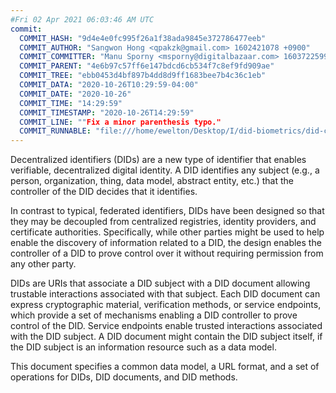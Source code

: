 ```yaml
---
#Fri 02 Apr 2021 06:03:46 AM UTC
commit:
  COMMIT_HASH: "9d4e4e0fc995f26a1f38ada9845e372786477eeb"
  COMMIT_AUTHOR: "Sangwon Hong <qpakzk@gmail.com> 1602421078 +0900"
  COMMIT_COMMITTER: "Manu Sporny <msporny@digitalbazaar.com> 1603722599 -0400"
  COMMIT_PARENT: "4e6b97c57ff6e147bdcd6cb534f7c8ef9fd909ae"
  COMMIT_TREE: "ebb0453d4bf897b4dd8d9ff1683bee7b4c36c1eb"
  COMMIT_DATA: "2020-10-26T10:29:59-04:00"
  COMMIT_DATE: "2020-10-26"
  COMMIT_TIME: "14:29:59"
  COMMIT_TIMESTAMP: "2020-10-26T14:29:59"
  COMMIT_LINE: ""Fix a minor parenthesis typo."
  COMMIT_RUNNABLE: "file:///home/ewelton/Desktop/I/did-biometrics/did-core-dataset/analysis/gitinfo/9d4e4e0fc995f26a1f38ada9845e372786477eeb/snapshot/index.html"
---
```


<section id="abstract">
<p>
<a>Decentralized identifiers</a> (DIDs) are a new type of identifier that
enables verifiable, decentralized digital identity. A <a>DID</a> identifies any
subject (e.g., a person, organization, thing, data model, abstract entity, etc.)
that the controller of the <a>DID</a> decides that it identifies.

In contrast to typical, federated identifiers, DIDs have been designed
so that they may be decoupled from centralized registries, identity providers,
and certificate authorities. Specifically, while other parties might be used
to help enable the discovery of information related to a <a>DID</a>,
the design enables the controller of a <a>DID</a> to prove control over it
without requiring permission from any other party.

<a>DID</a>s are URIs that associate a <a>DID subject</a> with a <a>DID
document</a> allowing trustable interactions associated with that subject.
Each <a>DID document</a> can express cryptographic material, verification
methods, or <a>service endpoints</a>, which provide a set of mechanisms
enabling a <a>DID controller</a> to prove control of the <a>DID</a>.
<a>Service endpoints</a> enable trusted interactions associated with the
<a>DID subject</a>. A <a>DID document</a> might contain the <a>DID subject</a>
itself, if the <a>DID subject</a> is an information resource such as a data model.
    </p>
<p>
This document specifies a common data model, a URL format, and a set of
operations for <a>DIDs</a>, <a>DID documents</a>, and <a>DID methods</a>.
    </p>
</section>

